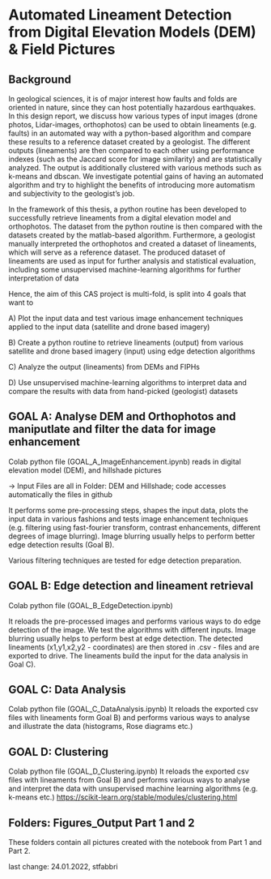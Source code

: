 # Automated Lineament Detection from Digital Elevation Models (DEM) & Field Pictures
## Background

In geological sciences, it is of major interest how faults and folds are oriented in nature, since they can host potentially hazardous earthquakes. In this design report, we discuss how various types of input images (drone photos, Lidar-images, orthophotos) can be used to obtain lineaments (e.g. faults) in an automated way with a python-based algorithm and compare these results to a reference dataset created by a geologist. The different outputs (lineaments) are then compared to each other using performance indexes (such as the Jaccard score for image similarity) and are statistically analyzed. The output is additionally clustered with various methods such as k-means and dbscan. We investigate potential gains of having an automated algorithm and try to highlight the benefits of introducing more automatism and subjectivity to the geologist’s job. 

In the framework of this thesis, a python routine has been developed to successfully retrieve lineaments from a digital elevation model and orthophotos. The dataset from the python routine is then compared with the datasets created by the matlab-based algorithm. Furthermore, a geologist manually interpreted the orthophotos and created a dataset of lineaments, which will serve as a reference dataset. The produced dataset of lineaments are used as input for further analysis and statistical evaluation, including some unsupervised machine-learning algorithms for further interpretation of data

Hence, the aim of this CAS project is multi-fold, is split into 4 goals that want to

A)	Plot the input data and test various image enhancement techniques applied to the input data (satellite and drone based imagery)
  
B)	Create a python routine to retrieve lineaments (output) from various satellite and drone based imagery (input) using edge detection algorithms
  
C)	Analyze the output (lineaments) from DEMs and FIPHs
  
D)	Use unsupervised machine-learning algorithms to interpret data and compare the results with data from hand-picked (geologist) datasets


## GOAL A: Analyse DEM and Orthophotos and maniputlate and filter the data for image enhancement
Colab python file (GOAL_A_ImageEnhancement.ipynb) reads in digital elevation model (DEM), and hillshade pictures

-> Input Files are all in Folder: DEM and Hillshade; code accesses automatically the files in github

It performs some pre-processing steps, shapes the input data, plots the input data in various fashions and tests image enhancement techniques (e.g. filtering using fast-fourier transform, contrast enhancements, different degrees of image blurring). Image blurring usually helps to perform better edge detection results (Goal B).

Various filtering techniques are tested for edge detection preparation.


## GOAL B: Edge detection and lineament retrieval
Colab python file (GOAL_B_EdgeDetection.ipynb)

It reloads the pre-processed images and performs various ways to do edge detection of the image. We test the algorithms with different inputs. Image blurring usually helps to perform best at edge detection. The detected lineaments (x1,y1,x2,y2 - coordinates) are then stored in .csv - files and are exported to drive. The lineaments build the input for the data analysis in Goal C).

## GOAL C: Data Analysis
Colab python file (GOAL_C_DataAnalysis.ipynb)
It reloads the exported csv files with lineaments form Goal B) and performs various ways to analyse and illustrate the data (histograms, Rose diagrams etc.)

## GOAL D: Clustering
Colab python file (GOAL_D_Clustering.ipynb)
It reloads the exported csv files with lineaments from Goal B) and performs various ways to analyse and interpret the data with unsupervised machine learning algorithms (e.g. k-means etc.) https://scikit-learn.org/stable/modules/clustering.html

## Folders: Figures_Output Part 1 and 2
These folders contain all pictures created with the notebook from Part 1 and Part 2.

last change: 24.01.2022, stfabbri
